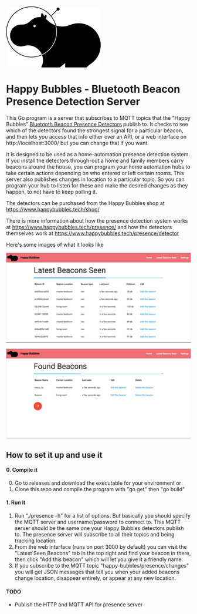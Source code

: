 ![Happy Bubbles Logo](happy_bubbles_logo.png?raw=true)

# Happy Bubbles - Bluetooth Beacon Presence Detection Server

This Go program is a server that subscribes to MQTT topics that the "Happy Bubbles" [Bluetooth Beacon Presence Detectors](https://www.happybubbles.tech/shop/) publish to. It checks to see which of the detectors found the strongest signal for a particular beacon, and then lets you access that info either over an API, or a web interface on http://localhost:3000/ but you can change that if you want.

It is designed to be used as a home-automation presence detection system. If you install the detectors through-out a home and family members carry beacons around the house, you can program your home automation hubs to take certain actions depending on who entered or left certain rooms. This server also publishes changes in location to a particular topic. So you can program your hub to listen for these and make the desired changes as they happen, to not have to keep polling it.

The detectors can be purchased from the Happy Bubbles shop at https://www.happybubbles.tech/shop/

There is more information about how the presence detection system works at https://www.happybubbles.tech/presence/ and how the detectors themselves work at https://www.happybubbles.tech/presence/detector

Here's some images of what it looks like

![Presence Added Screenshot](screenshot_added_beacons.png?raw=true)

![Presence All Found Screenshot](screenshot_latest_beacons.png?raw=true)

## How to set it up and use it

#### 0. Compile it
0. Go to releases and download the executable for your environment
or
1. Clone this repo and compile the program with "go get" then "go build"


#### 1. Run it
1. Run "./presence -h" for a list of options. But basically you should specify the MQTT server and username/password to connect to. This MQTT server should be the same one your Happy Bubbles detectors publish to. The presence server will subscribe to all their topics and being tracking location.
2. From the web interface (runs on port 3000 by default) you can visit the "Latest Seen Beacons" tab in the top right and find your beacon in there, then click "Add this beacon" which will let you give it a friendly name.
3. If you subscribe to the MQTT topic "happy-bubbles/presence/changes" you will get JSON messages that tell you when your added beacons change location, disappear entirely, or appear at any new location.

#### TODO
* Publish the HTTP and MQTT API for presence server
